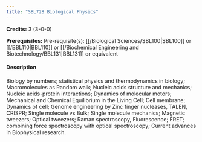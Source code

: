 ```yaml
---
title: "SBL728 Biological Physics"
---
```

**Credits:** 3 (3-0-0)

**Prerequisites:** Pre-requisite(s): [[/Biological Sciences/SBL100|SBL100]] or [[/BBL110|BBL110]] or [[/Biochemical Engineering and Biotechnology/BBL131|BBL131]] or equivalent

#### Description
Biology by numbers; statistical physics and thermodynamics in biology; Macromolecules as Random walk; Nucleic acids structure and mechanics; Nucleic acids-protein interactions; Dynamics of molecular motors; Mechanical and Chemical Equilibrium in the Living Cell; Cell membrane; Dynamics of cell; Genome engineering by Zinc finger nucleases, TALEN, CRISPR; Single molecule vs Bulk; Single molecule mechanics; Magnetic tweezers; Optical tweezers; Raman spectroscopy, Fluorescence; FRET; combining force spectroscopy with optical spectroscopy; Current advances in Biophysical research.